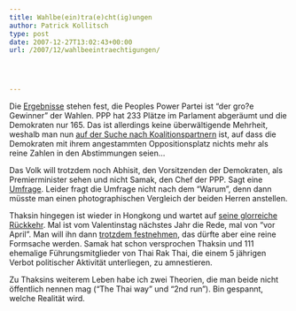 ```yaml
---
title: Wahlbe(ein)tra(e)cht(ig)ungen
author: Patrick Kollitsch
type: post
date: 2007-12-27T13:02:43+00:00
url: /2007/12/wahlbeeintraechtigungen/




---
```

Die [Ergebnisse][1] stehen fest, die Peoples Power Partei ist &#8220;der gro?e Gewinner&#8221; der Wahlen. <span class="caps">PPP</span> hat 233 Plätze im Parlament abgeräumt und die Demokraten nur 165. Das ist allerdings keine überwältigende Mehrheit, weshalb man nun [auf der Suche nach Koalitionspartnern][2] ist, auf dass die Demokraten mit ihrem angestammten Oppositionsplatz nichts mehr als reine Zahlen in den Abstimmungen seien&#8230;

Das Volk will trotzdem noch Abhisit, den Vorsitzenden der Demokraten, als Premierminister sehen und nicht Samak, den Chef der <span class="caps">PPP</span>. Sagt eine [Umfrage][3]. Leider fragt die Umfrage nicht nach dem &#8220;Warum&#8221;, denn dann müsste man einen photographischen Vergleich der beiden Herren anstellen.

Thaksin hingegen ist wieder in Hongkong und wartet auf [seine glorreiche Rückkehr][4]. Mal ist vom Valentinstag nächstes Jahr die Rede, mal von &#8220;vor April&#8221;. Man will ihn dann [trotzdem festnehmen][5], das dürfte aber eine reine Formsache werden. Samak hat schon versprochen Thaksin und 111 ehemalige Führungsmitglieder von Thai Rak Thai, die einem 5 jährigen Verbot politischer Aktivität unterliegen, zu amnestieren. 

Zu Thaksins weiterem Leben habe ich zwei Theorien, die man beide nicht öffentlich nennen mag (&#8220;The Thai way&#8221; und &#8220;2nd run&#8221;). Bin gespannt, welche Realität wird.

 [1]: http://www.nationmultimedia.com/breakingnews/read.php?newsid=30060248
 [2]: http://www.nationmultimedia.com/2007/12/28/headlines/headlines_30060525.php
 [3]: http://www.nationmultimedia.com/breakingnews/read.php?newsid=30060214
 [4]: http://www.nationmultimedia.com/breakingnews/read.php?newsid=30060213
 [5]: http://www.bangkokpost.com/breaking_news/breakingnews.php?id=124718